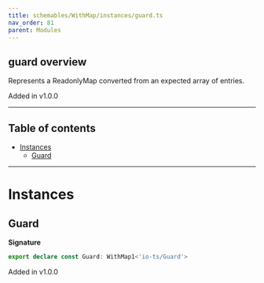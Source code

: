 ```yaml
---
title: schemables/WithMap/instances/guard.ts
nav_order: 81
parent: Modules
---
```


## guard overview

Represents a ReadonlyMap converted from an expected array of entries.

Added in v1.0.0

---

<h2 class="text-delta">Table of contents</h2>

- [Instances](#instances)
  - [Guard](#guard)

---

# Instances

## Guard

**Signature**

```ts
export declare const Guard: WithMap1<'io-ts/Guard'>
```

Added in v1.0.0
